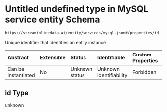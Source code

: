 # Untitled undefined type in MySQL service entity Schema

```txt
https://streaminlinedata.ai/entity/services/mysql.json#/properties/id
```

Unique identifier that identifies an entity instance

| Abstract            | Extensible | Status         | Identifiable            | Custom Properties | Additional Properties | Access Restrictions | Defined In                                                       |
| :------------------ | :--------- | :------------- | :---------------------- | :---------------- | :-------------------- | :------------------ | :--------------------------------------------------------------- |
| Can be instantiated | No         | Unknown status | Unknown identifiability | Forbidden         | Allowed               | none                | [mySQL.json*](../out/services/mySQL.json "open original schema") |

## id Type

unknown
